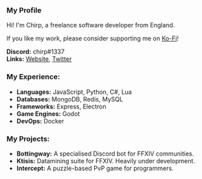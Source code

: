 ### My Profile

Hi! I'm Chirp, a freelance software developer from England.

If you like my work, please consider supporting me on [Ko-Fi](https://ko-fi.com/chirpcodes)!

**Discord:** chirp#1337
<br/>
**Links:** [Website](https://chirp.codes), [Twitter](https://twitter.com/chirp_codes)

### My Experience:
- **Languages:** JavaScript, Python, C#, Lua
- **Databases:** MongoDB, Redis, MySQL
- **Frameworks:** Express, Electron
- **Game Engines:** Godot
- **DevOps:** Docker

### My Projects:
- **Bottingway:** A specialised Discord bot for FFXIV communities.
- **Ktisis:** Datamining suite for FFXIV. Heavily under development.
- **Intercept:** A puzzle-based PvP game for programmers.

<!--
**chrpy/chrpy** is a ✨ _special_ ✨ repository because its `README.md` (this file) appears on your GitHub profile.

Here are some ideas to get you started:

- 🔭 I’m currently working on ...
- 🌱 I’m currently learning ...
- 👯 I’m looking to collaborate on ...
- 🤔 I’m looking for help with ...
- 💬 Ask me about ...
- 📫 How to reach me: ...
- 😄 Pronouns: ...
- ⚡ Fun fact: ...
-->
